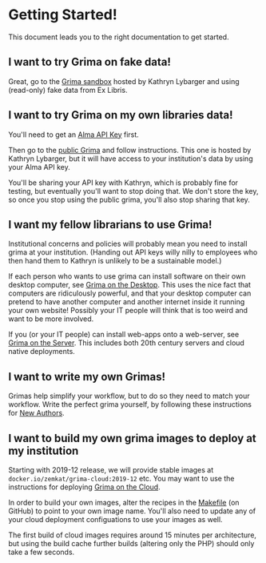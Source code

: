 # Getting Started!

This document leads you to the right documentation to get started.

## I want to try Grima on fake data!

Great, go to the [Grima sandbox](https://grima-sandbox.zemkat.org/) hosted by
Kathryn Lybarger and using (read-only) fake data from Ex Libris.

## I want to try Grima on my own libraries data!

You'll need to get an [Alma API Key](APIKEY.md) first.

Then go to the [public Grima](https://public-grima.zemkat.org/) and follow
instructions. This one is hosted by Kathryn Lybarger, but it will have access
to your institution's data by using your Alma API key.

You'll be sharing your API key with Kathryn, which is probably fine for
testing, but eventually you'll want to stop doing that. We don't store the key,
so once you stop using the public grima, you'll also stop sharing that key.

## I want my fellow librarians to use Grima!

Institutional concerns and policies will probably mean you need to install
grima at your institution. (Handing out API keys willy nilly to employees who
then hand them to Kathryn is unlikely to be a sustainable model.)

If each person who wants to use grima can install software on their own desktop
computer, see [Grima on the Desktop](DESKTOP.md). This uses the nice fact that
computers are ridiculously powerful, and that your desktop computer can pretend
to have another computer and another internet inside it running your own
website! Possibly your IT people will think that is too weird and want to be
more involved.

If you (or your IT people) can install web-apps onto a web-server, see [Grima
on the Server](SERVER.md). This includes both 20th century servers and cloud
native deployments.

## I want to write my own Grimas!

Grimas help simplify your workflow, but to do so they need to match your
workflow. Write the perfect grima yourself, by following these instructions
for [New Authors](NEWAUTHOR.md).

## I want to build my own grima images to deploy at my institution

Starting with 2019-12 release, we will provide stable images at
`docker.io/zemkat/grima-cloud:2019-12` etc. You may want to use
the instructions for deploying [Grima on the Cloud](CLOUD.md).

In order to build your own images, alter the recipes in the
[Makefile](../Makefile) (on GitHub) to point to your own image name. You'll
also need to update any of your cloud deployment configuations to use your
images as well.

The first build of cloud images requires around 15 minutes per architecture,
but using the build cache further builds (altering only the PHP) should only
take a few seconds.

